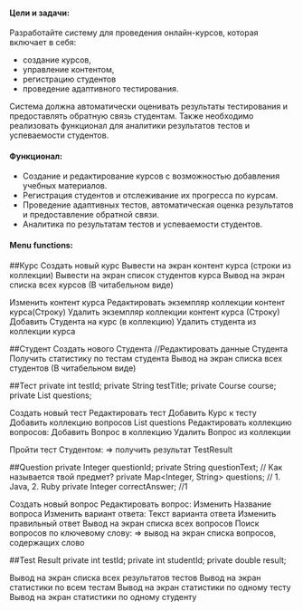 #### Цели и задачи:
Разработайте систему для проведения онлайн-курсов, которая
включает в себя:
- создание курсов,
- управление контентом,
- регистрацию студентов
- проведение адаптивного тестирования.

Система должна автоматически оценивать результаты тестирования
и предоставлять обратную связь студентам.
Также необходимо реализовать функционал для аналитики результатов
тестов и успеваемости студентов.

#### Функционал:
- Создание и редактирование курсов с возможностью добавления учебных материалов.
- Регистрация студентов и отслеживание их прогресса по курсам.
- Проведение адаптивных тестов, автоматическая оценка результатов и предоставление обратной связи.
- Аналитика по результатам тестов и успеваемости студентов.

#### Menu functions:
##Курс
Создать новый курс
Вывести на экран контент курса (строки из коллекции)
Вывести на экран список студентов курса
Вывод на экран списка всех курсов (В читабельном виде)

Изменить контент курса
Редактировать экземпляр коллекции контент курса(Строку)
Удалить экземпляр коллекции контент курса (Строку)
Добавить Студента на курс (в коллекцию)
Удалить студента из коллекции курса

##Студент
Создать нового Студента
//Редактировать данные Студента
Получить статистику по тестам студента
Вывод на экран списка всех студентов (В читабельном виде)

##Тест
private int testId;
private String testTitle;
private Course course;
private List<Question> questions;

Создать новый тест
Редактировать тест
Добавить Курс к тесту
Добавить коллекцию вопросов List<Question> questions
Редактировать коллекцию вопросов:
Добавить Вопрос в коллекцию
Удалить Вопрос из коллекции

Пройти тест Студентом: => получить результат TestResult

##Question
private Integer questionId;
private String questionText; // Как называется твой предмет?
private Map<Integer, String> questions; // 1. Java, 2. Ruby
private Integer correctAnswer; //1

Создать новый вопрос
Редактировать вопрос:
Изменить Название вопроса
Изменить вариант ответа: Текст варианта ответа
Изменить правильный ответ
Вывод на экран списка всех вопросов
Поиск вопросов по ключевому слову: => вывод на экран списка вопросов, содержащих слово

##Test Result
private int testId;
private int studentId;
private double result;

Вывод на экран списка всех результатов тестов
Вывод на экран статистики по всем тестам
Вывод на экран статистики по одному тесту
Вывод на экран статистики по одному студенту